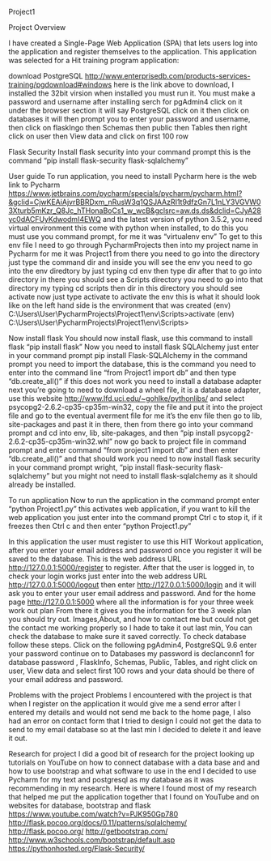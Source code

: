 Project1

Project Overview

I have created a Single-Page Web Application (SPA) that lets users log into the application and register themselves to the application. This application was selected for a Hit training program application:

download PostgreSQL http://www.enterprisedb.com/products-services-training/pgdownload#windows here is the link above to download, I installed the 32bit virsion when installed you must run it. You must make a password and username after installing serch for pgAdmin4 click on it under the browser section it will say PostgreSQL click on it then click on databases it will then prompt you to enter your password and username, then click on flaskIngo then Schemas then public then Tables then right click on user then View data and click on first 100 row

Flask Security Install flask security into your command prompt this is the command “pip install flask-security flask-sqlalchemy”

User guide To run application, you need to install Pycharm here is the web link to Pycharm
https://www.jetbrains.com/pycharm/specials/pycharm/pycharm.html?&gclid=CjwKEAiAjvrBBRDxm_nRusW3q1QSJAAzRI1t9dfzGn7L1nLY3VGVW03Xturb5mKzr_Q8Jc_hTHonaBoCs1_w_wcB&gclsrc=aw.ds.ds&dclid=CJyA28yc0dACFUyKdwodmI4EWQ and the latest version of python 3.5.2, you need virtual environment this come with python when installed, to do this you must use you command prompt, for me it was “virtualenv env” To get to this env file I need to go through PycharmProjects then into my project name in Pycharm for me it was Project1 from there you need to go into the directory just type the command dir and inside you will see the env you need to go into the env diredtory by just typing cd env then type dir after that to go into directory in there you should see a Scripts directory you need to go into that directory my typing cd scripts then dir in this directory you should see activate now just type activate to activate the env this is what it should look like on the left hand side is the environment that was created (env) C:\Users\User\PycharmProjects\Project1\env\Scripts>activate (env) C:\Users\User\PycharmProjects\Project1\env\Scripts>

Now install flask You should now install flask, use this command to install flask “pip install flask” Now you need to install flask SQLAlchemy just enter in your command prompt pip install Flask-SQLAlchemy in the command prompt you need to import the database, this is the command you need to enter into the command line “from Project1 import db” and then type “db.create_all()” if this does not work you need to install a database adapter next you’re going to need to download a wheel file, it is a database adapter, use this website http://www.lfd.uci.edu/~gohlke/pythonlibs/ and select psycopg2-2.6.2-cp35-cp35m-win32, copy the file and put it into the project file and go to the eventual averment file for me it’s the env file then go to lib, site-packages and past it in there, then from there go into your command prompt and cd into env, lib, site-pakages, and then “pip install psycopg2-2.6.2-cp35-cp35m-win32.whl” now go back to project file in command prompt and enter command “from project1 import db” and then enter “db.create_all()” and that should work you need to now install flask security in your command prompt wright, “pip install flask-security flask-sqlalchemy” but you might not need to install flask-sqlalchemy as it should already be installed.

To run application 
Now to run the application in the command prompt enter “python Project1.py” this activates web application, if you want to kill the web application you just enter into the command prompt Ctrl c to stop it, if it freezes then Ctrl c and then enter “python Project1.py”

In this application the user must register to use this HIT Workout application, after you enter your email address and password once you register it will be saved to the database. This is the web address URL http://127.0.0.1:5000/register to register. After that the user is logged in, to check your login works just enter into the web address URL http://127.0.0.1:5000/logout then enter http://127.0.0.1:5000/login and it will ask you to enter your user email address and password. And for the home page http://127.0.0.1:5000 where all the information is for your three week work out plan From there it gives you the information for the 3 week plan you should try out. Images,About, and how to contact me but could not get the contact me working properly so I hade to take it out last min, You can check the database to make sure it saved correctly. To check database follow these steps. Click on the following pgAdmin4, PostgreSQL 9.6 enter your password continue on to Databases my password is declanconn1 for database password , FlaskInfo, Schemas, Public, Tables, and right click on user, View data and select first 100 rows and your data should be there of your email address and password.

Problems with the project 
Problems I encountered with the project is that when I register on the application it would give me a send error after I entered my details and would not send me back to the home page, I also had an error on contact form that I tried to design I could not get the data to send to my email database so at the last min I decided to delete it and leave it out.

Research for project 
I did a good bit of research for the project looking up tutorials on YouTube on how to connect database with a data base and and how to use bootstrap and what software to use in the end I decided to use Pycharm for my text and postgresql as my database as it was recommending in my research.
Here is where I found most of my research that helped me put the application together that I found on YouTube and on websites for database, bootstrap and flask
https://www.youtube.com/watch?v=PJK950Gp780
http://flask.pocoo.org/docs/0.11/patterns/sqlalchemy/
http://flask.pocoo.org/
http://getbootstrap.com/
http://www.w3schools.com/bootstrap/default.asp
https://pythonhosted.org/Flask-Security/




